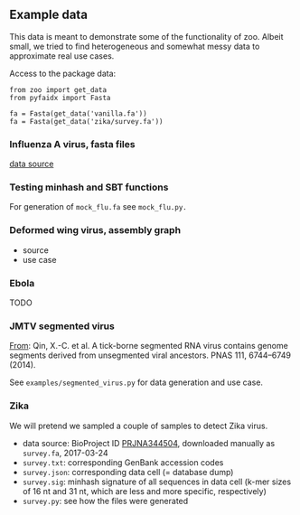 ## Example data

This data is meant to demonstrate some of the functionality of zoo. Albeit small, we tried to find heterogeneous and somewhat messy data to approximate real use cases.

Access to the package data:

```
from zoo import get_data
from pyfaidx import Fasta

fa = Fasta(get_data('vanilla.fa'))
fa = Fasta(get_data('zika/survey.fa'))
```

### Influenza A virus, fasta files

[data source](ftp://ftp.ncbi.nih.gov/genomes/INFLUENZA/)

### Testing minhash and SBT functions

For generation of `mock_flu.fa` see `mock_flu.py.`
 
### Deformed wing virus, assembly graph 

- source
- use case

### Ebola

TODO

### JMTV segmented virus

[From](http://www.pnas.org/content/111/18/6744.full): Qin, X.-C. et al. A tick-borne segmented RNA virus contains genome segments
derived from unsegmented viral ancestors. PNAS 111, 6744–6749 (2014).

See `examples/segmented_virus.py` for data generation and use case.

### Zika

We will pretend we sampled a couple of samples to detect Zika virus.

- data source: BioProject ID [PRJNA344504](http://www.ebi.ac.uk/ena/data/view/PRJNA344504&portal=sequence_update), downloaded manually as `survey.fa`, 2017-03-24
- `survey.txt`: corresponding GenBank accession codes
- `survey.json`: corresponding data cell (= database dump)
- `survey.sig`: minhash signature of all sequences in data cell (k-mer sizes of 16 nt and 31 nt, which are less and more specific, respectively) 
- `survey.py`: see how the files were generated

